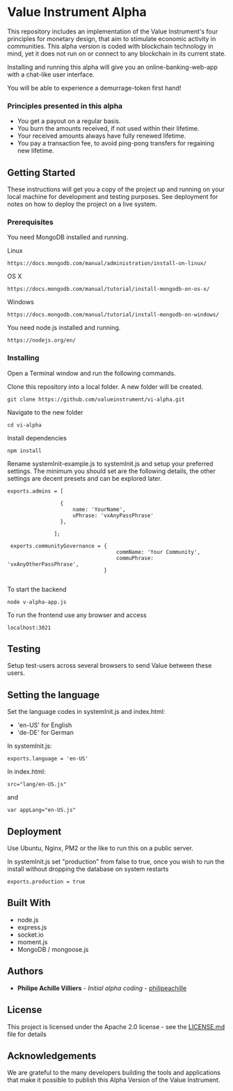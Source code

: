 # Value Instrument Alpha

This repository includes an implementation of the Value Instrument's four principles for monetary design, that aim to stimulate economic activity in communities. This alpha version is coded with blockchain technology in mind, yet it does not run on or connect to any blockchain in its current state.

Installing and running this alpha will give you an online-banking-web-app with a chat-like user interface.

You will be able to experience a demurrage-token first hand!

### Principles presented in this alpha

* You get a payout on a regular basis.
* You burn the amounts received, if not used within their lifetime.
* Your received amounts always have fully renewed lifetime.
* You pay a transaction fee, to avoid ping-pong transfers for regaining new lifetime.

## Getting Started

These instructions will get you a copy of the project up and running on your local machine for development and testing purposes. See deployment for notes on how to deploy the project on a live system.


### Prerequisites

You need MongoDB installed and running.

Linux
```
https://docs.mongodb.com/manual/administration/install-on-linux/
```

OS X
```
https://docs.mongodb.com/manual/tutorial/install-mongodb-on-os-x/
```

Windows
```
https://docs.mongodb.com/manual/tutorial/install-mongodb-on-windows/
```

You need node.js installed and running.

```
https://nodejs.org/en/
```

### Installing

Open a Terminal window and run the following commands.

Clone this repository into a local folder. A new folder will be created.

```
git clone https://github.com/valueinstrument/vi-alpha.git
```

Navigate to the new folder

```
cd vi-alpha
```

Install dependencies

```
npm install
```

Rename systemInit-example.js to systemInit.js and setup your preferred settings. The minimum you should set are the following details, the other settings are decent presets and can be explored later.

```
exports.admins = [

                 {
                     name: 'YourName',  
                     uPhrase: 'vxAnyPassPhrase'
                 },

               ];

 exports.communityGovernance = {
                                   commName: 'Your Community',
                                   commuPhrase: 'vxAnyOtherPassPhrase',  
                               }


```


To start the backend

```
node v-alpha-app.js
```


To run the frontend use any browser and access

```
localhost:3021
```


## Testing

Setup test-users across several browsers to send Value between these users.


## Setting the language

Set the language codes in systemInit.js and index.html:

- 'en-US' for English
- 'de-DE' for German

In systemInit.js:

```
exports.language = 'en-US'

```

In index.html:

```
src="lang/en-US.js"
```

and

```
var appLang="en-US.js"

```

## Deployment

Use Ubuntu, Nginx, PM2 or the like to run this on a public server.

In systemInit.js set "production" from false to true, once you wish to run the install without dropping the database on system restarts

```
exports.production = true

```

## Built With

* node.js
* express.js
* socket.io
* moment.js
* MongoDB / mongoose.js


## Authors

* **Philipe Achille Villiers** - *Initial alpha coding* - [philipeachille](https://github.com/philipeachille)


## License

This project is licensed under the Apache 2.0 license - see the [LICENSE.md](LICENSE.md) file for details

## Acknowledgements

We are grateful to the many developers building the tools and applications that make it possible to publish this Alpha Version of the Value Instrument.
